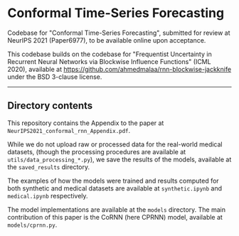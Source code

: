 # Conformal Time-Series Forecasting

Codebase for "Conformal Time-Series Forecasting", submitted for review at NeurIPS
2021 (Paper6977), to be available online upon acceptance.

This codebase builds on the codebase for
"Frequentist Uncertainty in Recurrent Neural Networks
via Blockwise Influence Functions" (ICML 2020), available at
https://github.com/ahmedmalaa/rnn-blockwise-jackknife
under the BSD 3-clause license. 

---

## Directory contents

This repository contains the Appendix to the paper at
`NeurIPS2021_conformal_rnn_Appendix.pdf`.

While we do not upload raw or processed data for the real-world medical datasets,
(though the processing procedures are available at `utils/data_processing_*.py`),
we save the results of the models, available at the `saved_results` directory. 

The examples of how the models were trained and results computed for both synthetic
and medical datasets are available at `synthetic.ipynb` and `medical.ipynb`
respectively.

The model implementations are available at the `models` directory. 
The main contribution of this
paper is the CoRNN (here CPRNN) model, available at `models/cprnn.py`.
